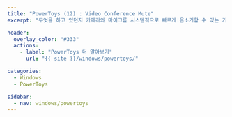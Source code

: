 ```yaml
---
title: "PowerToys (12) : Video Conference Mute"
excerpt: "무엇을 하고 있던지 카메라와 마이크를 시스템적으로 빠르게 음소거할 수 있는 기능"

header:
  overlay_color: "#333"
  actions:
    - label: "PowerToys 더 알아보기"
      url: "{{ site }}/windows/powertoys/"

categories:
  - Windows
  - PowerToys

sidebar:
  - nav: windows/powertoys
---
```

